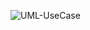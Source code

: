 ![UML-UseCase](https://user-images.githubusercontent.com/79446137/196956320-1fcd47bc-8e5e-410c-8b0e-f162fe551605.png)
